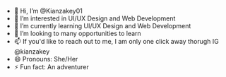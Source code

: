 - 👋 Hi, I’m @Kianzakey01
- 👀 I’m interested in UI/UX Design and Web Development
- 🌱 I’m currently learning UI/UX Design and Web Development
- 💞️ I’m looking to many opportunities to learn
- 📫 If you'd like to reach out to me, I am only one click away thorugh IG @kianzakey
- 😄 Pronouns: She/Her
- ⚡ Fun fact: An adventurer

<!---
Kianzakey01/Kianzakey01 is a ✨ special ✨ repository because its `README.md` (this file) appears on your GitHub profile.
You can click the Preview link to take a look at your changes.
--->
